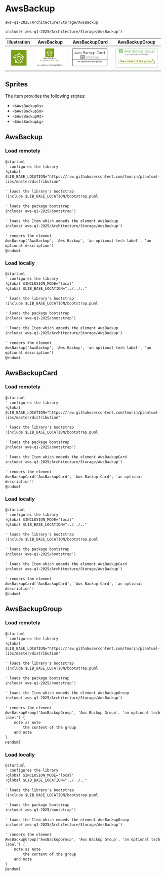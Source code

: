 # AwsBackup


```text
aws-q1-2025/Architecture/Storage/AwsBackup
```

```text
include('aws-q1-2025/Architecture/Storage/AwsBackup')
```



| Illustration | AwsBackup | AwsBackupCard | AwsBackupGroup |
| :---: | :---: | :---: | :---: |
| ![illustration for Illustration](../../../aws-q1-2025/Architecture/Storage/AwsBackup.png) | ![illustration for AwsBackup](../../../aws-q1-2025/Architecture/Storage/AwsBackup.Local.png) | ![illustration for AwsBackupCard](../../../aws-q1-2025/Architecture/Storage/AwsBackupCard.Local.png) | ![illustration for AwsBackupGroup](../../../aws-q1-2025/Architecture/Storage/AwsBackupGroup.Local.png) |



## Sprites
The item provides the following sriptes:

- `<$AwsBackupXs>`
- `<$AwsBackupSm>`
- `<$AwsBackupMd>`
- `<$AwsBackupLg>`





## AwsBackup

### Load remotely
```plantuml
@startuml
' configures the library
!global $LIB_BASE_LOCATION="https://raw.githubusercontent.com/tmorin/plantuml-libs/master/distribution"

' loads the library's bootstrap
!include $LIB_BASE_LOCATION/bootstrap.puml

' loads the package bootstrap
include('aws-q1-2025/bootstrap')

' loads the Item which embeds the element AwsBackup
include('aws-q1-2025/Architecture/Storage/AwsBackup')

' renders the element
AwsBackup('AwsBackup', 'Aws Backup', 'an optional tech label', 'an optional description')
@enduml
```

### Load locally
```plantuml
@startuml
' configures the library
!global $INCLUSION_MODE="local"
!global $LIB_BASE_LOCATION="../../.."

' loads the library's bootstrap
!include $LIB_BASE_LOCATION/bootstrap.puml

' loads the package bootstrap
include('aws-q1-2025/bootstrap')

' loads the Item which embeds the element AwsBackup
include('aws-q1-2025/Architecture/Storage/AwsBackup')

' renders the element
AwsBackup('AwsBackup', 'Aws Backup', 'an optional tech label', 'an optional description')
@enduml
```

## AwsBackupCard

### Load remotely
```plantuml
@startuml
' configures the library
!global $LIB_BASE_LOCATION="https://raw.githubusercontent.com/tmorin/plantuml-libs/master/distribution"

' loads the library's bootstrap
!include $LIB_BASE_LOCATION/bootstrap.puml

' loads the package bootstrap
include('aws-q1-2025/bootstrap')

' loads the Item which embeds the element AwsBackupCard
include('aws-q1-2025/Architecture/Storage/AwsBackup')

' renders the element
AwsBackupCard('AwsBackupCard', 'Aws Backup Card', 'an optional description')
@enduml
```

### Load locally
```plantuml
@startuml
' configures the library
!global $INCLUSION_MODE="local"
!global $LIB_BASE_LOCATION="../../.."

' loads the library's bootstrap
!include $LIB_BASE_LOCATION/bootstrap.puml

' loads the package bootstrap
include('aws-q1-2025/bootstrap')

' loads the Item which embeds the element AwsBackupCard
include('aws-q1-2025/Architecture/Storage/AwsBackup')

' renders the element
AwsBackupCard('AwsBackupCard', 'Aws Backup Card', 'an optional description')
@enduml
```

## AwsBackupGroup

### Load remotely
```plantuml
@startuml
' configures the library
!global $LIB_BASE_LOCATION="https://raw.githubusercontent.com/tmorin/plantuml-libs/master/distribution"

' loads the library's bootstrap
!include $LIB_BASE_LOCATION/bootstrap.puml

' loads the package bootstrap
include('aws-q1-2025/bootstrap')

' loads the Item which embeds the element AwsBackupGroup
include('aws-q1-2025/Architecture/Storage/AwsBackup')

' renders the element
AwsBackupGroup('AwsBackupGroup', 'Aws Backup Group', 'an optional tech label') {
    note as note
        the content of the group
    end note
}
@enduml
```

### Load locally
```plantuml
@startuml
' configures the library
!global $INCLUSION_MODE="local"
!global $LIB_BASE_LOCATION="../../.."

' loads the library's bootstrap
!include $LIB_BASE_LOCATION/bootstrap.puml

' loads the package bootstrap
include('aws-q1-2025/bootstrap')

' loads the Item which embeds the element AwsBackupGroup
include('aws-q1-2025/Architecture/Storage/AwsBackup')

' renders the element
AwsBackupGroup('AwsBackupGroup', 'Aws Backup Group', 'an optional tech label') {
    note as note
        the content of the group
    end note
}
@enduml
```

